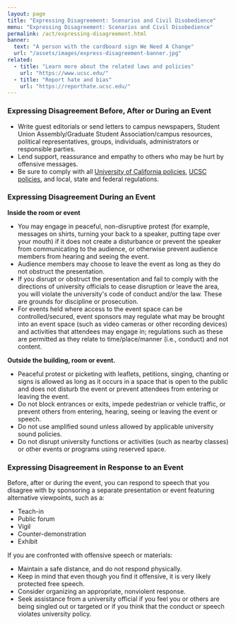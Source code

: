 ```yaml
---
layout: page
title: "Expressing Disagreement: Scenarios and Civil Disobedience"
menu: "Expressing Disagreement: Scenarios and Civil Disobedience"
permalink: /act/expressing-disagreement.html
banner:
  text: "A person with the cardboard sign We Need A Change"
  url: "/assets/images/express-disagreement-banner.jpg"
related:
  - title: "Learn more about the related laws and policies"
    url: "https://www.ucsc.edu/"
  - title: "Report hate and bias"
    url: "https://reporthate.ucsc.edu/"
---
```


### Expressing Disagreement Before, After or During an Event

- Write guest editorials or send letters to campus newspapers, Student Union Assembly/Graduate Student Association/campus resources, political representatives, groups, individuals, administrators or responsible parties.
- Lend support, reassurance and empathy to others who may be hurt by offensive messages.
- Be sure to comply with all [University of California policies](http://www.ucop.edu/ucophome/coordrev/ucpolicies/aos/toc.html), [UCSC policies](https://policy.ucsc.edu/), and local, state and federal regulations.

### Expressing Disagreement During an Event

**Inside the room or event**

- You may engage in peaceful, non-disruptive protest (for example, messages on shirts, turning your back to a speaker, putting tape over your mouth) if it does not create a disturbance or prevent the speaker from communicating to the audience, or otherwise prevent audience members from hearing and seeing the event.
- Audience members may choose to leave the event as long as they do not obstruct the presentation.
- If you disrupt or obstruct the presentation and fail to comply with the directions of university officials to cease disruption or leave the area, you will violate the university's code of conduct and/or the law. These are grounds for discipline or prosecution.
- For events held where access to the event space can be controlled/secured, event sponsors may regulate what may be brought into an event space (such as video cameras or other recording devices) and activities that attendees may engage in; regulations such as these are permitted as they relate to time/place/manner (i.e., conduct) and not content.

**Outside the building, room or event.**

- Peaceful protest or picketing with leaflets, petitions, singing, chanting or signs is allowed as long as it occurs in a space that is open to the public and does not disturb the event or prevent attendees from entering or leaving the event.
- Do not block entrances or exits, impede pedestrian or vehicle traffic, or prevent others from entering, hearing, seeing or leaving the event or speech.
- Do not use amplified sound unless allowed by applicable university sound policies.
- Do not disrupt university functions or activities (such as nearby classes) or other events or programs using reserved space.

### Expressing Disagreement in Response to an Event

Before, after or during the event, you can respond to speech that you disagree with by sponsoring a separate presentation or event featuring alternative viewpoints, such as a:

- Teach-in
- Public forum
- Vigil
- Counter-demonstration
- Exhibit

If you are confronted with offensive speech or materials:

- Maintain a safe distance, and do not respond physically.
- Keep in mind that even though you find it offensive, it is very likely protected free speech.
- Consider organizing an appropriate, nonviolent response.
- Seek assistance from a university official if you feel you or others are being singled out or targeted or if you think that the conduct or speech violates university policy.






